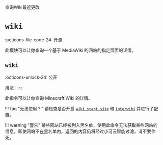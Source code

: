 查询Wiki最近更改
# `wiki`

:octicons-file-code-24: 开源

此模块可以让你查询一个基于 MediaWiki 的网站的指定页面的详情。

## `wiki`
:octicons-unlock-24: 公开

用法：`rc`

此指令可以让你查询 Minecraft Wiki 的详情。

!!! faq "无法使用？"
    请检查是否开启 [`wiki_start_site`](/modules/wiki/wiki_start_site/) 和 [`interwiki`](/modules/wiki/interwiki/) 并进行了配置。

!!! warning "警告"
    某些网站已经被列入黑名单，使用此命令无法获取某些网站的信息。即使网站不在黑名单内，返回的内容仍将经过小可云智能过滤，请不要作死。
